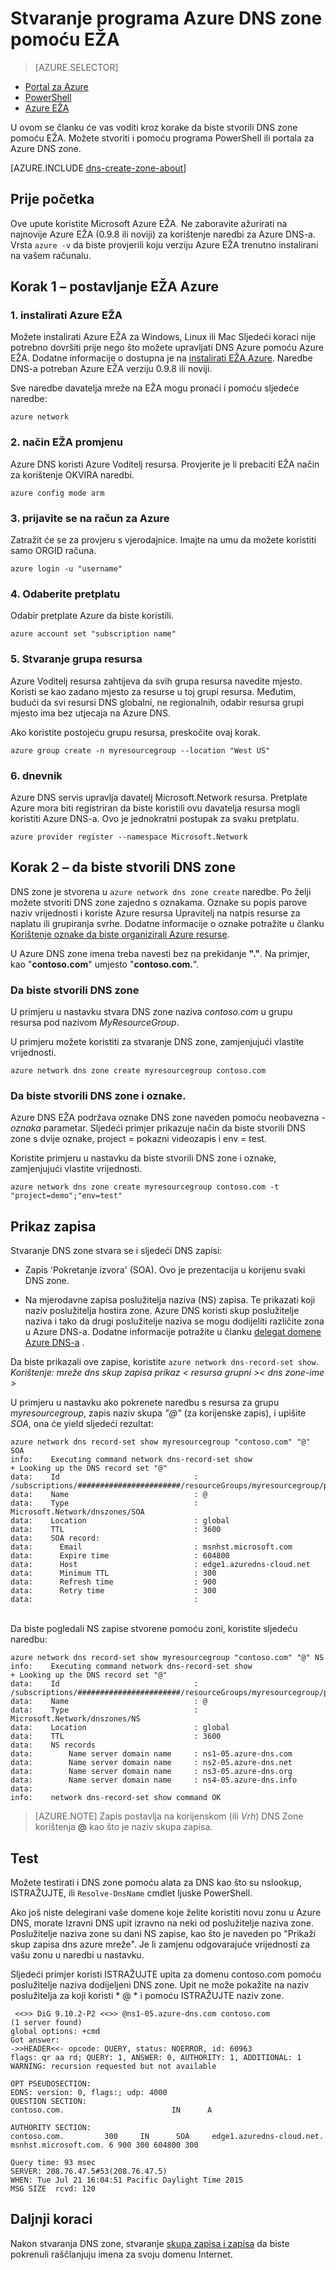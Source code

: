 <properties
   pageTitle="Stvaranje DNS zone pomoću EŽA | Microsoft Azure"
   description="Saznajte kako stvoriti DNS zone za Azure DNS korak po korak da biste pokrenuli hostiranje DNS-a domene pomoću EŽA"
   services="dns"
   documentationCenter="na"
   authors="sdwheeler"
   manager="carmonm"
   editor=""/>

<tags
   ms.service="dns"
   ms.devlang="na"
   ms.topic="hero-article"
   ms.tgt_pltfrm="na"
   ms.workload="infrastructure-services"
   ms.date="08/16/2016"
   ms.author="sewhee"/>

# <a name="create-an-azure-dns-zone-using-cli"></a>Stvaranje programa Azure DNS zone pomoću EŽA


> [AZURE.SELECTOR]
- [Portal za Azure](dns-getstarted-create-dnszone-portal.md)
- [PowerShell](dns-getstarted-create-dnszone.md)
- [Azure EŽA](dns-getstarted-create-dnszone-cli.md)


U ovom se članku će vas voditi kroz korake da biste stvorili DNS zone pomoću EŽA. Možete stvoriti i pomoću programa PowerShell ili portala za Azure DNS zone.

[AZURE.INCLUDE [dns-create-zone-about](../../includes/dns-create-zone-about-include.md)]


## <a name="before-you-begin"></a>Prije početka

Ove upute koristite Microsoft Azure EŽA. Ne zaboravite ažurirati na najnovije Azure EŽA (0.9.8 ili noviji) za korištenje naredbi za Azure DNS-a. Vrsta `azure -v` da biste provjerili koju verziju Azure EŽA trenutno instalirani na vašem računalu.

## <a name="step-1---set-up-azure-cli"></a>Korak 1 – postavljanje EŽA Azure

### <a name="1-install-azure-cli"></a>1. instalirati Azure EŽA

Možete instalirati Azure EŽA za Windows, Linux ili Mac Sljedeći koraci nije potrebno dovršiti prije nego što možete upravljati DNS Azure pomoću Azure EŽA. Dodatne informacije o dostupna je na [instalirati EŽA Azure](../xplat-cli-install.md). Naredbe DNS-a potreban Azure EŽA verziju 0.9.8 ili noviji.

Sve naredbe davatelja mreže na EŽA mogu pronaći i pomoću sljedeće naredbe:

    azure network

### <a name="2-switch-cli-mode"></a>2. način EŽA promjenu

Azure DNS koristi Azure Voditelj resursa. Provjerite je li prebaciti EŽA način za korištenje OKVIRA naredbi.

    azure config mode arm

### <a name="3-sign-in-to-your-azure-account"></a>3. prijavite se na račun za Azure

Zatražit će se za provjeru s vjerodajnice. Imajte na umu da možete koristiti samo ORGID računa.

    azure login -u "username"

### <a name="4-select-the-subscription"></a>4. Odaberite pretplatu

Odabir pretplate Azure da biste koristili.

    azure account set "subscription name"

### <a name="5-create-a-resource-group"></a>5. Stvaranje grupa resursa

Azure Voditelj resursa zahtijeva da svih grupa resursa navedite mjesto. Koristi se kao zadano mjesto za resurse u toj grupi resursa. Međutim, budući da svi resursi DNS globalni, ne regionalnih, odabir resursa grupi mjesto ima bez utjecaja na Azure DNS.

Ako koristite postojeću grupu resursa, preskočite ovaj korak.

    azure group create -n myresourcegroup --location "West US"


### <a name="6-register"></a>6. dnevnik

Azure DNS servis upravlja davatelj Microsoft.Network resursa. Pretplate Azure mora biti registriran da biste koristili ovu davatelja resursa mogli koristiti Azure DNS-a. Ovo je jednokratni postupak za svaku pretplatu.

    azure provider register --namespace Microsoft.Network


## <a name="step-2---create-a-dns-zone"></a>Korak 2 – da biste stvorili DNS zone

DNS zone je stvorena u `azure network dns zone create` naredbe. Po želji možete stvoriti DNS zone zajedno s oznakama. Oznake su popis parove naziv vrijednosti i koriste Azure resursa Upravitelj na natpis resurse za naplatu ili grupiranja svrhe. Dodatne informacije o oznake potražite u članku [Korištenje oznake da biste organizirali Azure resurse](../resource-group-using-tags.md).

U Azure DNS zone imena treba navesti bez na prekidanje **"."**. Na primjer, kao "**contoso.com**" umjesto "**contoso.com.**".


### <a name="to-create-a-dns-zone"></a>Da biste stvorili DNS zone

U primjeru u nastavku stvara DNS zone naziva *contoso.com* u grupu resursa pod nazivom *MyResourceGroup*.

U primjeru možete koristiti za stvaranje DNS zone, zamjenjujući vlastite vrijednosti.

    azure network dns zone create myresourcegroup contoso.com

### <a name="to-create-a-dns-zone-and-tags"></a>Da biste stvorili DNS zone i oznake.

Azure DNS EŽA podržava oznake DNS zone naveden pomoću neobavezna *-oznaka* parametar. Sljedeći primjer prikazuje način da biste stvorili DNS zone s dvije oznake, project = pokazni videozapis i env = test.

Koristite primjeru u nastavku da biste stvorili DNS zone i oznake, zamjenjujući vlastite vrijednosti.

    azure network dns zone create myresourcegroup contoso.com -t "project=demo";"env=test"

## <a name="view-records"></a>Prikaz zapisa

Stvaranje DNS zone stvara se i sljedeći DNS zapisi:

- Zapis 'Pokretanje izvora' (SOA). Ovo je prezentacija u korijenu svaki DNS zone.

- Na mjerodavne zapisa poslužitelja naziva (NS) zapisa. Te prikazati koji naziv poslužitelja hostira zone. Azure DNS koristi skup poslužitelje naziva i tako da drugi poslužitelje naziva se mogu dodijeliti različite zona u Azure DNS-a. Dodatne informacije potražite u članku [delegat domene Azure DNS-a](dns-domain-delegation.md) .

Da biste prikazali ove zapise, koristite `azure network dns-record-set show`.<BR>
*Korištenje: mreže dns skup zapisa prikaz < resursa grupni >< dns zone-ime > <name><type>*


U primjeru u nastavku ako pokrenete naredbu s resursa za grupu *myresourcegroup*, zapis naziv skupa *"@"* (za korijenske zapis), i upišite *SOA*, ona će yield sljedeći rezultat:


    azure network dns record-set show myresourcegroup "contoso.com" "@" SOA
    info:    Executing command network dns-record-set show
    + Looking up the DNS record set "@"
    data:    Id                              : /subscriptions/#######################/resourceGroups/myresourcegroup/providers/Microsoft.Network/dnszones/contoso.com/SOA/@
    data:    Name                            : @
    data:    Type                            : Microsoft.Network/dnszones/SOA
    data:    Location                        : global
    data:    TTL                             : 3600
    data:    SOA record:
    data:      Email                         : msnhst.microsoft.com
    data:      Expire time                   : 604800
    data:      Host                          : edge1.azuredns-cloud.net
    data:      Minimum TTL                   : 300
    data:      Refresh time                  : 900
    data:      Retry time                    : 300
    data:                                    :
<BR>
Da biste pogledali NS zapise stvorene pomoću zoni, koristite sljedeću naredbu:

    azure network dns record-set show myresourcegroup "contoso.com" "@" NS
    info:    Executing command network dns-record-set show
    + Looking up the DNS record set "@"
    data:    Id                              : /subscriptions/#######################/resourceGroups/myresourcegroup/providers/Microsoft.Network/dnszones/contoso.com/NS/@
    data:    Name                            : @
    data:    Type                            : Microsoft.Network/dnszones/NS
    data:    Location                        : global
    data:    TTL                             : 3600
    data:    NS records
    data:        Name server domain name     : ns1-05.azure-dns.com
    data:        Name server domain name     : ns2-05.azure-dns.net
    data:        Name server domain name     : ns3-05.azure-dns.org
    data:        Name server domain name     : ns4-05.azure-dns.info
    data:
    info:    network dns-record-set show command OK

>[AZURE.NOTE] Zapis postavlja na korijenskom (ili *Vrh*) DNS Zone korištenja **@** kao što je naziv skupa zapisa.

## <a name="test"></a>Test

Možete testirati i DNS zone pomoću alata za DNS kao što su nslookup, ISTRAŽUJTE, ili `Resolve-DnsName` cmdlet ljuske PowerShell.

Ako još niste delegirani vaše domene koje želite koristiti novu zonu u Azure DNS, morate Izravni DNS upit izravno na neki od poslužitelje naziva zone. Poslužitelje naziva zone su dani NS zapise, kao što je naveden po "Prikaži skup zapisa dns azure mreže". Je li zamjenu odgovarajuće vrijednosti za vašu zonu u naredbi u nastavku.

Sljedeći primjer koristi ISTRAŽUJTE upita za domenu contoso.com pomoću poslužitelje naziva dodijeljeni DNS zone. Upit ne može pokažite na naziv poslužitelja za koji koristi * @ * i pomoću ISTRAŽUJTE naziv zone.

     <<>> DiG 9.10.2-P2 <<>> @ns1-05.azure-dns.com contoso.com
    (1 server found)
    global options: +cmd
    Got answer:
    ->>HEADER<<- opcode: QUERY, status: NOERROR, id: 60963
    flags: qr aa rd; QUERY: 1, ANSWER: 0, AUTHORITY: 1, ADDITIONAL: 1
    WARNING: recursion requested but not available

    OPT PSEUDOSECTION:
    EDNS: version: 0, flags:; udp: 4000
    QUESTION SECTION:
    contoso.com.                        IN      A

    AUTHORITY SECTION:
    contoso.com.         300     IN      SOA     edge1.azuredns-cloud.net.
    msnhst.microsoft.com. 6 900 300 604800 300

    Query time: 93 msec
    SERVER: 208.76.47.5#53(208.76.47.5)
    WHEN: Tue Jul 21 16:04:51 Pacific Daylight Time 2015
    MSG SIZE  rcvd: 120

## <a name="next-steps"></a>Daljnji koraci

Nakon stvaranja DNS zone, stvaranje [skupa zapisa i zapisa](dns-getstarted-create-recordset-cli.md) da biste pokrenuli raščlanjuju imena za svoju domenu Internet.
